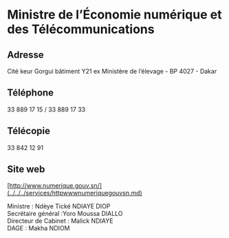 # Ministre de l’Économie numérique et des Télécommunications

**Adresse**
-----------

Cité keur Gorgui bâtiment Y21 ex Ministère de l’élevage - BP 4027 - Dakar

**Téléphone**
-------------

33 889 17 15 / 33 889 17 33

**Télécopie**
-------------

33 842 12 91

**Site web**
------------

[http://www.numerique.gouv.sn/](../../../services/httpwwwnumeriquegouvsn.md)

Ministre : Ndèye Tické NDIAYE DIOP  
Secrétaire général :Yoro Moussa DIALLO  
Directeur de Cabinet : Malick NDIAYE  
DAGE : Makha NDIOM